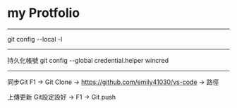 # my Protfolio
***
git config --local -l
***
持久化帳號
git config --global credential.helper wincred
***
同步Git
F1 -> Git Clone -> https://github.com/emily41030/vs-code -> 路徑

上傳更新
Git設定設好 -> F1 -> Git push